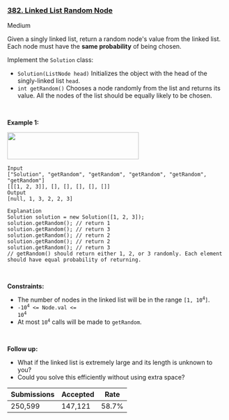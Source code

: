 ### [382. Linked List Random Node](https://leetcode.com/problems/linked-list-random-node)

Medium

Given a singly linked list, return a random node's value from the linked list. Each node must have the __same probability__ of being chosen.

Implement the `` Solution `` class:

*   `` Solution(ListNode head) `` Initializes the object with the head of the singly-linked list `` head ``.
*   `` int getRandom() `` Chooses a node randomly from the list and returns its value. All the nodes of the list should be equally likely to be chosen.

 

__Example 1:__

<img alt="" src="https://assets.leetcode.com/uploads/2021/03/16/getrand-linked-list.jpg" style="width: 302px; height: 62px;"/>

```
Input
["Solution", "getRandom", "getRandom", "getRandom", "getRandom", "getRandom"]
[[[1, 2, 3]], [], [], [], [], []]
Output
[null, 1, 3, 2, 2, 3]

Explanation
Solution solution = new Solution([1, 2, 3]);
solution.getRandom(); // return 1
solution.getRandom(); // return 3
solution.getRandom(); // return 2
solution.getRandom(); // return 2
solution.getRandom(); // return 3
// getRandom() should return either 1, 2, or 3 randomly. Each element should have equal probability of returning.
```

 

__Constraints:__

*   The number of nodes in the linked list will be in the range <code>[1, 10<sup>4</sup>]</code>.
*   <code>-10<sup>4</sup> <= Node.val <= 10<sup>4</sup></code>
*   At most <code>10<sup>4</sup></code> calls will be made to `` getRandom ``.

 

__Follow up:__

*   What if the linked list is extremely large and its length is unknown to you?
*   Could you solve this efficiently without using extra space?

| Submissions    | Accepted     | Rate   |
| -------------- | ------------ | ------ |
| 250,599 | 147,121 | 58.7% |